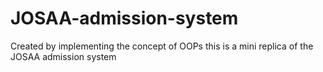 # JOSAA-admission-system
Created by implementing the concept of OOPs this is a mini replica of the JOSAA admission system
